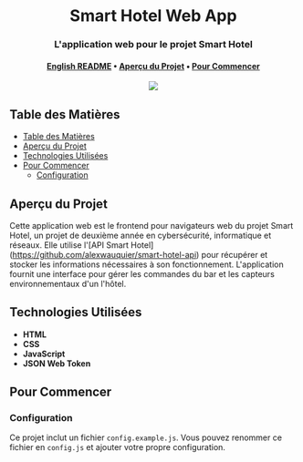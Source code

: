<div align="center">
  <h1>Smart Hotel Web App</h1>

  <h3>L'application web pour le projet Smart Hotel</h3>

  <h4>
    <a href="https://github.com/alexwauquier/smart-hotel-web-app/blob/main/README.md">English README</a>
    •
    <a href="#aperçu-du-projet">Aperçu du Projet</a>
    •
    <a href="#pour-commencer">Pour Commencer</a>
  </h4>

  <img src="https://img.shields.io/github/v/release/alexwauquier/smart-hotel-web-app" />
</div>

## Table des Matières

- [Table des Matières](#table-des-matières)
- [Aperçu du Projet](#aperçu-du-projet)
- [Technologies Utilisées](#technologies-utilisées)
- [Pour Commencer](#pour-commencer)
  - [Configuration](#configuration)

## Aperçu du Projet

Cette application web est le frontend pour navigateurs web du projet Smart Hotel, un projet de deuxième année en cybersécurité, informatique et réseaux. Elle utilise l'[API Smart Hotel] (https://github.com/alexwauquier/smart-hotel-api) pour récupérer et stocker les informations nécessaires à son fonctionnement. L'application fournit une interface pour gérer les commandes du bar et les capteurs environnementaux d'un l'hôtel.

## Technologies Utilisées

- **HTML**
- **CSS**
- **JavaScript**
- **JSON Web Token**

## Pour Commencer

### Configuration

Ce projet inclut un fichier `config.example.js`. Vous pouvez renommer ce fichier en `config.js` et ajouter votre propre configuration.
